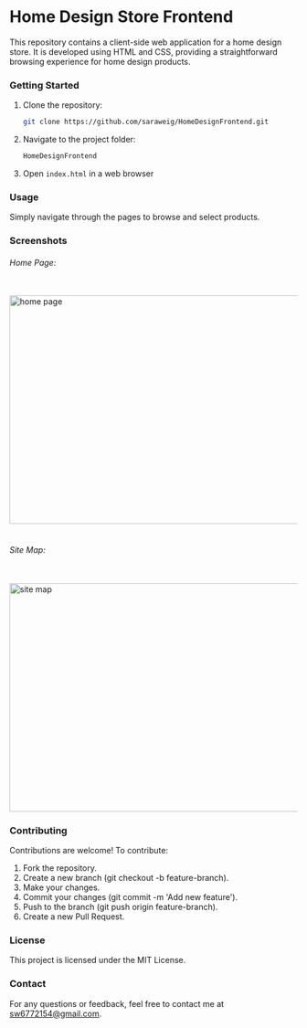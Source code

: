 # Home Design Store Frontend

This repository contains a client-side web application for a home design store. It is developed using HTML and CSS, providing a straightforward browsing experience for home design products.

### Getting Started

1. Clone the repository:

   ```bash
   git clone https://github.com/saraweig/HomeDesignFrontend.git

2. Navigate to the project folder:

   ```bash
   HomeDesignFrontend

3. Open `index.html` in a web browser
   
### Usage
Simply navigate through the pages to browse and select products.<br>

### Screenshots

<h6>Home Page:</h6><br>
<img src="project/screenshots/homepage.png" alt="home page" width="600" height="400"><br>
<br>
<h6>Site Map:</h6><br>
<img src="project/screenshots/sitemap.png" alt="site map" width="600" height="400"><br>

### Contributing
Contributions are welcome! To contribute:<br>
1. Fork the repository.<br>
2. Create a new branch (git checkout -b feature-branch). <br>
3. Make your changes.<br>
4. Commit your changes (git commit -m 'Add new feature').<br>
5. Push to the branch (git push origin feature-branch).<br>
6. Create a new Pull Request.

### License
This project is licensed under the MIT License.

### Contact
For any questions or feedback, feel free to contact me at sw6772154@gmail.com.
